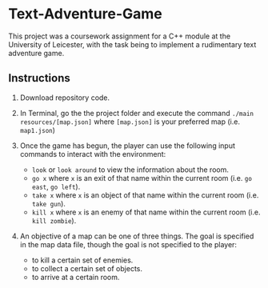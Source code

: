 # Text-Adventure-Game

This project was a coursework assignment for a C++ module at the University of Leicester, with the task being to implement a rudimentary text adventure game.

## Instructions

1. Download repository code.

2. In Terminal, go the the project folder and execute the  command ```./main resources/[map.json]``` where ```[map.json]``` is your preferred map (i.e. ```map1.json```)

3. Once the game has begun, the player can use the following input commands to interact with the environment:
    - ```look``` or ```look around``` to view the information about the room.
    - ```go x``` where ```x``` is an exit of that name within the current room (i.e. ```go east```, ```go left```).
    - ```take x``` where ```x``` is an object of that name within the current room (i.e. ```take gun```).
    - ```kill x``` where ```x``` is an enemy of that name within the current room (i.e. ```kill zombie```).

4. An objective of a map can be one of three things. The goal is specified in the map data file, though the goal is not specified to the player:
    - to kill a certain set of enemies.
    - to collect a certain set of objects.
    - to arrive at a certain room.
